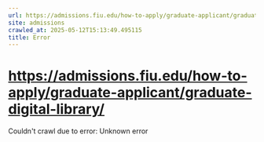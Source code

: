 ```yaml
---
url: https://admissions.fiu.edu/how-to-apply/graduate-applicant/graduate-digital-library/
site: admissions
crawled_at: 2025-05-12T15:13:49.495115
title: Error
---
```


# https://admissions.fiu.edu/how-to-apply/graduate-applicant/graduate-digital-library/

Couldn't crawl due to error: Unknown error
